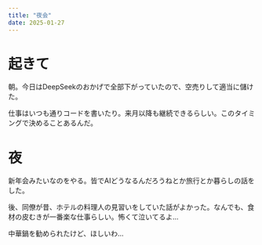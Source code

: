 ```yaml
---
title: "夜会"
date: 2025-01-27
---
```


# 起きて
朝。今日はDeepSeekのおかげで全部下がっていたので、空売りして適当に儲けた。

仕事はいつも通りコードを書いたり。来月以降も継続できるらしい。このタイミングで決めることあるんだ。

# 夜
新年会みたいなのをやる。皆でAIどうなるんだろうねとか旅行とか暮らしの話をした。

後、同僚が昔、ホテルの料理人の見習いをしていた話がよかった。なんでも、食材の皮むきが一番楽な仕事らしい。怖くて泣いてるよ...


中華鍋を勧められたけど、ほしいわ...